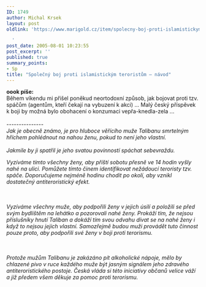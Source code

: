 ```yaml
---
ID: 1749
author: Michal Krsek
layout: post
oldlink: 'https://www.marigold.cz/item/spolecny-boj-proti-islamistickym-teroristum-navod

  '
post_date: 2005-08-01 10:23:55
post_excerpt: ''
published: true
summary_points:
- Sp
title: "Společný boj proti islamistickým teroristům – návod"
---
```


<p><b>oook píše:</b><br />
Během víkendu mi přišel poněkud neortodoxní způsob, jak bojovat proti
tzv. spáčům (agentům, kteří čekají na vybuzení k akci) ... Malý český
příspěvek k boji by možná bylo obohacení o konzumaci vepřa-knedla-zela
...<br />
<br />
---------------<br />
<i>Jak je obecně známo, je pro hluboce věřícího muže Talibanu smrtelným
hříchem pohlédnout na nahou ženu, pokud to není jeho vlastní. <br />
<br />
Jakmile by
ji spatřil je jeho svatou povinností spáchat sebevraždu.</p>

<p>Vyzíváme tímto všechny ženy, aby příští sobotu přesně ve 14 hodin vyšly
nahé na ulici. Pomůžete tímto činem identifikovat nežádoucí teroristy tzv.
spáče. Doporučujeme nejméně hodinu chodit po okolí, aby vznikl dostatečný
antiteroristický efekt.</p>

<p><br />
<br />
Vyzíváme všechny muže, aby podpořili ženy v jejich úsilí a položili se
před svým bydlištěm na lehátko a pozorovali nahé ženy. Prokáží tím, že
nejsou příslušníky hnutí Taliban a dokáží tím svou odvahu dívat se na nahé
ženy i když to nejsou jejich vlastní. Samozřejmě budou muži provádět tuto
činnost pouze proto, aby podpořili své ženy v boji proti terorismu.</p>

<p><br />
<br />
Protože mužům Talibanu je zakázáno pít alkoholické nápoje, mělo by
chlazené pivo v ruce každého muže být jasným signálem jeho zdravého
antiteroristického postoje. Česká vláda si této iniciativy občanů velice
váží a již předem všem děkuje za pomoc proti terorismu.</i>
</p>